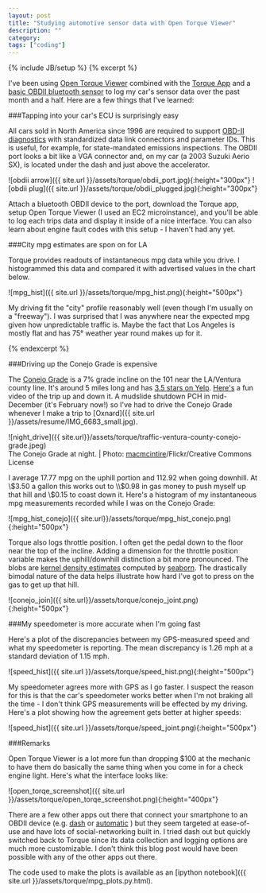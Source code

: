 ```yaml
---
layout: post
title: "Studying automotive sensor data with Open Torque Viewer"
description: ""
category:
tags: ["coding"]
---
```

{% include JB/setup %}
{% excerpt %}

I've been using [Open Torque Viewer](https://github.com/econpy/torque) combined with the [Torque App](https://play.google.com/store/apps/details?id=org.prowl.torque&hl=en) and a [basic OBDII bluetooth sensor](http://www.amazon.com/gp/product/B005NLQAHS/ref=as_li_tl?ie=UTF8&camp=1789&creative=9325&creativeASIN=B005NLQAHS&linkCode=as2&tag=ryancomptonne-20&linkId=FIHGNTSEVORQRITZ) to log my car's sensor data over the past month and a half. Here are a few things that I've learned:

###Tapping into your car's ECU is surprisingly easy

All cars sold in North America since 1996 are required to support [OBD-II diagnostics](https://en.wikipedia.org/wiki/OBD-II_PIDs) with standardized data link connectors and parameter IDs. This is useful, for example, for state-mandated emissions inspections. The OBDII port looks a bit like a VGA connector and, on my car (a 2003 Suzuki Aerio SX), is located under the dash and just above the accelerator.

![obdii arrow]({{ site.url }}/assets/torque/obdii_port.jpg){:height="300px"}
![obdii plug]({{ site.url }}/assets/torque/obdii_plugged.jpg){:height="300px"}

Attach a bluetooth OBDII device to the port, download the Torque app, setup Open Torque Viewer (I used an EC2 microinstance), and you'll be able to log each trips data and display it inside of a nice interface. You can also learn about engine fault codes with this setup - I haven't had any yet.

###City mpg estimates are spon on for LA

Torque provides readouts of instantaneous mpg data while you drive. I  histogrammed this data and compared it with advertised values in the chart below.

![mpg_hist]({{ site.url }}/assets/torque/mpg_hist.png){:height="500px"}

My driving fit the "city" profile reasonably well (even though I'm usually on a "freeway"). I was surprised that I was anywhere near the expected mpg given how unpredictable traffic is. Maybe the fact that Los Angeles is mostly flat and has 75° weather year round makes up for it.

{% endexcerpt %}

###Driving up the Conejo Grade is expensive

The [Conejo Grade](https://en.wikipedia.org/wiki/Conejo_Grade) is a 7% grade incline on the 101 near the LA/Ventura county line. It's around 5 miles long and has [3.5 stars on Yelp](http://www.yelp.com/biz/conejo-grade-camarillo). [Here's](https://www.youtube.com/watch?v=U-ENqGjJMTE) a fun video of the trip up and down it. A mudslide shutdown PCH in mid-December (it's February now!) so I've had to drive the Conejo Grade whenever I make a trip to [Oxnard]({{ site.url }}/assets/resume/IMG_6683_small.jpg).

![night_drive]({{ site.url}}/assets/torque/traffic-ventura-county-conejo-grade.jpeg)  
The Conejo Grade at night. | Photo: [macmcintire](https://www.flickr.com/photos/macatc123/6327756012/in/photostream/)/Flickr/Creative Commons License

I average 17.77 mpg on the uphill portion and 112.92 when going downhill. At \\$3.50 a gallon this works out to \\$0.98 in gas money to push myself up that hill and \\$0.15 to coast down it. Here's a histogram of my instantaneous mpg measurements recorded while I was on the Conejo Grade:

![mpg_hist_conejo]({{ site.url}}/assets/torque/mpg_hist_conejo.png){:height="500px"}

Torque also logs throttle position. I often get the pedal down to the floor near the top of the incline. Adding a dimension for the throttle position variable makes the uphill/downhill distinction a bit more pronounced. The blobs are [kernel density estimates](https://en.wikipedia.org/wiki/Kernel_density_estimation) computed by [seaborn](http://stanford.edu/~mwaskom/software/seaborn/).  The drastically bimodal nature of the data helps illustrate how hard I've got to press on the gas to get up that hill.

![conejo_join]({{ site.url}}/assets/torque/conejo_joint.png){:height="500px"}

###My speedometer is more accurate when I'm going fast

Here's a plot of the discrepancies between my GPS-measured speed and what my speedometer is reporting. The mean discrepancy is 1.26 mph at a standard deviation of 1.15 mph.

![speed_hist]({{ site.url }}/assets/torque/speed_hist.png){:height="500px"}

 My speedometer agrees more with GPS as I go faster. I suspect the reason for this is that the car's speedometer works better when I'm not braking all the time - I don't think GPS measurements will be effected by my driving. Here's a plot showing how the agreement gets better at higher speeds:

 ![speed_hist]({{ site.url }}/assets/torque/speed_joint.png){:height="500px"}

###Remarks

Open Torque Viewer is a lot more fun than dropping $100 at the mechanic to have them do basically the same thing when you come in for a check engine light. Here's what the interface looks like:

![open_torqe_screenshot]({{ site.url }}/assets/torque/open_torqe_screenshot.png){:height="400px"}

There are a few other apps out there that connect your smartphone to an OBDII device (e.g. [dash](https://play.google.com/store/apps/details?id=com.dashlabs.dash.android&hl=en) or [automatic](https://play.google.com/store/apps/details?id=com.automatic&hl=en) ) but they seem targeted at ease-of-use and have lots of social-networking built in. I tried dash out but quickly switched back to Torque since its data collection and logging options are much more customizable. I don't think this blog post would have been possible with any of the other apps out there.

The code used to make the plots is available as an [ipython notebook]({{ site.url }}/assets/torque/mpg_plots.py.html).
